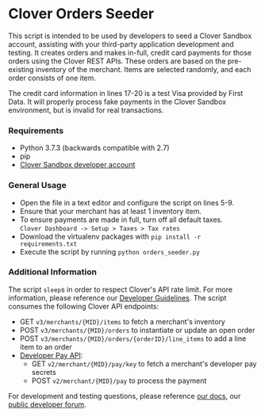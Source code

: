 # Clover Orders Seeder

This script is intended to be used by developers to seed a Clover Sandbox account, assisting with your third-party application development and testing. It creates orders and makes in-full, credit card payments for those orders using the Clover REST APIs. These orders are based on the pre-existing inventory of the merchant. Items are selected randomly, and each order consists of one item.

The credit card information in lines 17-20 is a test Visa provided by First Data. It will properly process fake payments in the Clover Sandbox environment, but is invalid for real transactions.

### Requirements

- Python 3.7.3 (backwards compatible with 2.7)
- pip
- [Clover Sandbox developer account](https://sandbox.dev.clover.com/developers)

### General Usage

- Open the file in a text editor and configure the script on lines 5-9.
- Ensure that your merchant has at least 1 inventory item.
- To ensure payments are made in full, turn off all default taxes.  
`Clover Dashboard -> Setup > Taxes > Tax rates`
- Download the virtualenv packages with `pip install -r requirements.txt`
- Execute the script by running `python orders_seeder.py`

### Additional Information

The script `sleep`s in order to respect Clover's API rate limit. For more information, please reference our [Developer Guidelines](https://docs.clover.com/clover-platform/docs/api-usage-rate-limits).
The script consumes the following Clover API endpoints:  
- GET `v3/merchants/{MID}/items` to fetch a merchant's inventory
- POST `v3/merchants/{MID}/orders` to instantiate or update an open order  
- POST `v3/merchants/{MID}/orders/{orderID}/line_items` to add a line item to an order
- [Developer Pay API](https://docs.clover.com/clover-platform/docs/developer-pay-api):
    - GET `v2/merchant/{MID}/pay/key` to fetch a merchant's developer pay secrets
    - POST `v2/merchant/{MID}/pay` to process the payment

For development and testing questions, please reference [our docs](https://docs.clover.com/), our [public developer forum](https://community.clover.com/).
